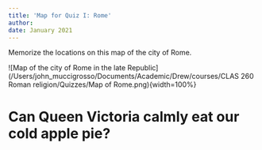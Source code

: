 ```yaml
---
title: 'Map for Quiz I: Rome'
author: 
date: January 2021
---
```


Memorize the locations on this map of the city of Rome.

![Map of the city of Rome in the late Republic](/Users/john_muccigrosso/Documents/Academic/Drew/courses/CLAS 260 Roman religion/Quizzes/Map of Rome.png){width=100%}

# Can Queen Victoria calmly eat our cold apple pie?
